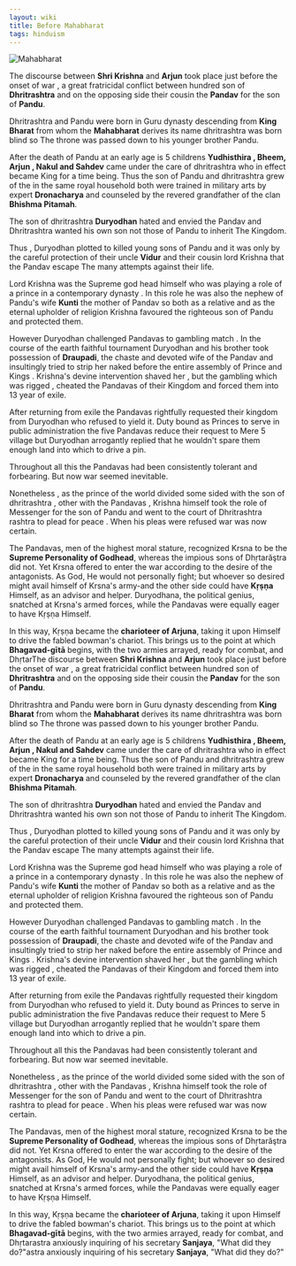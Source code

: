 ```yaml
---
layout: wiki
title: Before Mahabharat
tags: hinduism
---
```

![Mahabharat](https://images.herzindagi.info/image/2023/Mar/mahabharat-people-who-are-still-alive-story.jpg)

The discourse between **Shri Krishna** and **Arjun** took place just before the onset of war , a great fratricidal conflict between hundred son of **Dhritrashtra** and on the opposing side their cousin the **Pandav** for the son of **Pandu**.

Dhritrashtra and Pandu were born in Guru dynasty descending from **King Bharat** from whom the **Mahabharat** derives its name dhritrashtra was born blind so The throne was passed down to his younger brother Pandu.

After the death of Pandu at an early age is 5 childrens **Yudhisthira , Bheem, Arjun , Nakul and Sahdev** came under the care of dhritrashtra who in effect became King for a time being. Thus the son of Pandu and dhritrashtra grew of the in the same royal household both were trained in military arts by expert **Dronacharya** and counseled by the revered grandfather of the clan **Bhishma Pitamah**. 

The son of dhritrashtra **Duryodhan** hated and envied the Pandav and Dhritrashtra wanted his own son not those of Pandu to inherit The Kingdom.

Thus , Duryodhan plotted to killed young sons of Pandu and it was only by the careful protection of their uncle **Vidur** and their cousin lord Krishna that the Pandav escape The many attempts against their life.

Lord Krishna was the Supreme god head himself who was playing a role of a prince in a contemporary dynasty . In this role he was also the nephew of Pandu's wife **Kunti** the mother of Pandav so both as a relative and as the eternal upholder of religion Krishna favoured the righteous son of Pandu and protected them.

However Duryodhan challenged Pandavas to gambling match . In the course of the earth faithful tournament Duryodhan and his brother took possession of **Draupadi**, the chaste and devoted wife of the Pandav and insultingly tried to strip her naked before the entire assembly of Prince and Kings . Krishna's devine intervention shaved her , but the gambling which was rigged , cheated the Pandavas of their Kingdom and forced them into 13 year of exile.

After returning from exile the Pandavas rightfully requested their kingdom from Duryodhan who refused to yield it. Duty bound as Princes to serve in public administration the five Pandavas reduce their request to Mere 5 village but Duryodhan arrogantly replied that he wouldn't spare them enough land into which to drive a pin.

Throughout all this the Pandavas had been consistently tolerant and forbearing. But now war seemed inevitable.

Nonetheless , as the prince of the world divided some sided with the son of dhritrashtra , other with the Pandavas , Krishna himself took the role of Messenger for the son of Pandu and went to the court of Dhritrashtra rashtra to plead for peace . When his pleas were refused war was now certain.

The Pandavas, men of the highest moral stature, recognized Krsna to be the **Supreme Personality of Godhead**, whereas the impious sons of Dhṛtarăştra did not. Yet Krsna offered to enter the war according to the desire of the antagonists. As God, He would not personally fight; but whoever so desired might avail himself of Krsna's army-and the other side could have **Kṛṣṇa** Himself, as an advisor and helper. Duryodhana, the political genius, snatched at Krsna's armed forces, while the Pandavas were equally eager to have Kṛṣṇa Himself.

In this way, Kṛṣṇa became the **charioteer of Arjuna**, taking it upon Himself to drive the fabled bowman's chariot. This brings us to the point at which **Bhagavad-gītā** begins, with the two armies arrayed, ready for combat, and DhṛtarThe discourse between **Shri Krishna** and **Arjun** took place just before the onset of war , a great fratricidal conflict between hundred son of **Dhritrashtra** and on the opposing side their cousin the **Pandav** for the son of **Pandu**.

Dhritrashtra and Pandu were born in Guru dynasty descending from **King Bharat** from whom the **Mahabharat** derives its name dhritrashtra was born blind so The throne was passed down to his younger brother Pandu.

After the death of Pandu at an early age is 5 childrens **Yudhisthira , Bheem, Arjun , Nakul and Sahdev** came under the care of dhritrashtra who in effect became King for a time being. Thus the son of Pandu and dhritrashtra grew of the in the same royal household both were trained in military arts by expert **Dronacharya** and counseled by the revered grandfather of the clan **Bhishma Pitamah**. 

The son of dhritrashtra **Duryodhan** hated and envied the Pandav and Dhritrashtra wanted his own son not those of Pandu to inherit The Kingdom.

Thus , Duryodhan plotted to killed young sons of Pandu and it was only by the careful protection of their uncle **Vidur** and their cousin lord Krishna that the Pandav escape The many attempts against their life.

Lord Krishna was the Supreme god head himself who was playing a role of a prince in a contemporary dynasty . In this role he was also the nephew of Pandu's wife **Kunti** the mother of Pandav so both as a relative and as the eternal upholder of religion Krishna favoured the righteous son of Pandu and protected them.

However Duryodhan challenged Pandavas to gambling match . In the course of the earth faithful tournament Duryodhan and his brother took possession of **Draupadi**, the chaste and devoted wife of the Pandav and insultingly tried to strip her naked before the entire assembly of Prince and Kings . Krishna's devine intervention shaved her , but the gambling which was rigged , cheated the Pandavas of their Kingdom and forced them into 13 year of exile.

After returning from exile the Pandavas rightfully requested their kingdom from Duryodhan who refused to yield it. Duty bound as Princes to serve in public administration the five Pandavas reduce their request to Mere 5 village but Duryodhan arrogantly replied that he wouldn't spare them enough land into which to drive a pin.

Throughout all this the Pandavas had been consistently tolerant and forbearing. But now war seemed inevitable.

Nonetheless , as the prince of the world divided some sided with the son of dhritrashtra , other with the Pandavas , Krishna himself took the role of Messenger for the son of Pandu and went to the court of Dhritrashtra rashtra to plead for peace . When his pleas were refused war was now certain.

The Pandavas, men of the highest moral stature, recognized Krsna to be the **Supreme Personality of Godhead**, whereas the impious sons of Dhṛtarăştra did not. Yet Krsna offered to enter the war according to the desire of the antagonists. As God, He would not personally fight; but whoever so desired might avail himself of Krsna's army-and the other side could have **Kṛṣṇa** Himself, as an advisor and helper. Duryodhana, the political genius, snatched at Krsna's armed forces, while the Pandavas were equally eager to have Kṛṣṇa Himself.

In this way, Kṛṣṇa became the **charioteer of Arjuna**, taking it upon Himself to drive the fabled bowman's chariot. This brings us to the point at which **Bhagavad-gītā** begins, with the two armies arrayed, ready for combat, and Dhṛtarastra anxiously inquiring of his secretary **Sanjaya**, "What did they do?"astra anxiously inquiring of his secretary **Sanjaya**, "What did they do?"
